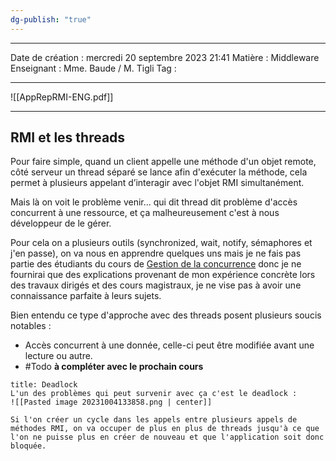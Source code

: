 ```yaml
---
dg-publish: "true"
---
```

 ---

 Date de création : mercredi 20 septembre 2023 21:41
 Matière : Middleware
 Enseignant : Mme. Baude / M. Tigli
 Tag :

---

![[AppRepRMI-ENG.pdf]]

---

## RMI et les threads

Pour faire simple, quand un client appelle une méthode d'un objet remote, côté serveur un thread séparé se lance afin d'exécuter la méthode, cela permet à plusieurs appelant d’interagir avec l'objet RMI simultanément.

Mais là on voit le problème venir... qui dit thread dit problème d'accès concurrent à une ressource, et ça malheureusement c'est à nous développeur de le gérer.

Pour cela on a plusieurs outils (synchronized, wait, notify, sémaphores et j'en passe), on va nous en apprendre quelques uns mais je ne fais pas partie des étudiants du cours de <u>Gestion de la concurrence</u> donc je ne fournirai que des explications provenant de mon expérience concrète lors des travaux dirigés et des cours magistraux, je ne vise pas à avoir une connaissance parfaite à leurs sujets.

Bien entendu ce type d'approche avec des threads posent plusieurs soucis notables :
- Accès concurrent à une donnée, celle-ci peut être modifiée avant une lecture ou autre.
- #Todo **à compléter avec le prochain cours**

```ad-danger
title: Deadlock
L'un des problèmes qui peut survenir avec ça c'est le deadlock :
![[Pasted image 20231004133858.png | center]]

Si l'on créer un cycle dans les appels entre plusieurs appels de méthodes RMI, on va occuper de plus en plus de threads jusqu'à ce que l'on ne puisse plus en créer de nouveau et que l'application soit donc bloquée.
```

 